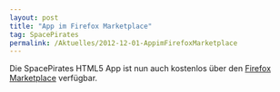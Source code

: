 ```yaml
---
layout: post
title: "App im Firefox Marketplace"
tag: SpacePirates
permalink: /Aktuelles/2012-12-01-AppimFirefoxMarketplace
---
```


Die SpacePirates HTML5 App ist nun auch kostenlos über den [Firefox Marketplace](https://marketplace.firefox.com/) verfügbar.


